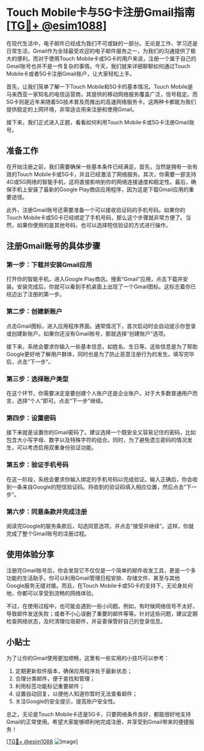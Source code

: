# Touch Mobile卡与5G卡注册Gmail指南[[TG💪+ @esim1088](https://t.me/s/esim1088)]

在现代生活中，电子邮件已经成为我们不可或缺的一部分。无论是工作、学习还是日常生活，Gmail作为全球最受欢迎的电子邮件服务之一，为我们的沟通提供了极大的便利。而对于使用Touch Mobile卡或5G卡的用户来说，注册一个属于自己的Gmail账号也并不是一件复杂的事情。今天，我们就来详细聊聊如何通过Touch Mobile卡或者5G卡注册Gmail账户，让大家轻松上手。

首先，让我们简单了解一下Touch Mobile和5G卡的基本情况。Touch Mobile是马来西亚一家知名的电信运营商，其提供的移动网络服务覆盖广泛，信号稳定。而5G卡则是近年来随着5G技术普及而推出的高速网络服务卡。这两种卡都能为我们提供稳定的上网环境，非常适合用来注册和使用Gmail。

接下来，我们正式进入正题，看看如何利用Touch Mobile卡或5G卡注册Gmail账号。

## 准备工作

在开始注册之前，我们需要确保一些基本条件已经满足。首先，当然是拥有一张有效的Touch Mobile卡或5G卡，并且已经激活了网络服务。其次，你需要一部支持4G或5G网络的智能手机，这将直接影响到你的网络连接速度和稳定性。最后，确保手机上安装了最新的Google Play商店应用程序，因为这是下载Gmail应用的重要途径。

此外，注册Gmail账号还需要准备一个可以接收验证码的手机号码。如果你的Touch Mobile卡或5G卡已经绑定了手机号码，那么这个步骤就非常方便了。当然，如果你使用的是其他号码，也可以选择短信验证的方式进行操作。

## 注册Gmail账号的具体步骤

### 第一步：下载并安装Gmail应用

打开你的智能手机，进入Google Play商店。搜索“Gmail”应用，点击下载并安装。安装完成后，你就可以看到手机桌面上出现了一个Gmail图标。这标志着你已经迈出了注册的第一步。

### 第二步：创建新账户

点击Gmail图标，进入应用程序界面。通常情况下，首次启动时会自动提示你登录或创建新账户。如果你还没有Gmail账号，那就选择“创建账户”选项。

接下来，系统会要求你输入一些基本信息，如姓名、生日等。这些信息是为了帮助Google更好地了解用户群体，同时也是为了防止恶意注册行为的发生。填写完毕后，点击“下一步”。

### 第三步：选择账户类型

在这个环节，你需要决定是要创建个人账户还是企业账户。对于大多数普通用户而言，选择“个人”即可。点击“下一步”继续。

### 第四步：设置密码

接下来就是设置你的Gmail密码了。建议选择一个既安全又容易记住的密码，比如包含大小写字母、数字以及特殊字符的组合。同时，为了避免遗忘密码的情况发生，可以考虑启用双重身份验证功能。

### 第五步：验证手机号码

在这一阶段，系统会要求你输入绑定的手机号码以完成验证。输入正确后，你会收到一条来自Google的短信验证码。将收到的验证码填入相应位置，然后点击“下一步”。

### 第六步：同意条款并完成注册

阅读完Google的服务条款后，勾选同意选项，并点击“接受并继续”。这样，你就完成了整个Gmail账号的注册过程。

## 使用体验分享

注册完Gmail账号后，你会发现它不仅仅是一个简单的邮件收发工具，更是一个多功能的生活助手。你可以利用Gmail管理日程安排、存储文件、甚至与其他Google服务无缝对接。而且，在Touch Mobile卡或5G卡的支持下，无论身处何地，你都可以享受到流畅的网络体验。

不过，在使用过程中，也可能会遇到一些小问题。例如，有时候网络信号不太好，导致邮件发送失败；或者不小心误删了重要的邮件等等。针对这些问题，建议定期检查网络状态，及时清理垃圾邮件，并妥善保管好自己的登录信息。

## 小贴士

为了让你的Gmail使用更加顺畅，这里有一些实用的小技巧可以参考：

1. 定期更新软件版本，确保应用程序处于最新状态；
2. 合理分类邮件，便于查找和管理；
3. 利用标签功能标记重要邮件；
4. 设置自动回复，以便他人知道你暂时无法查看邮件；
5. 关注Google的安全提示，提高账户安全性。

总之，无论是Touch Mobile卡还是5G卡，只要网络条件良好，都能很好地支持Gmail的正常使用。希望大家能够顺利地完成注册，并享受到Gmail带来的便捷服务！

[[TG💪+ @esim1088](https://t.me/s/esim1088) ![Image](https://i.postimg.cc/4NQfJmqS/Snipaste-2025-05-13-00-14-12.png)]